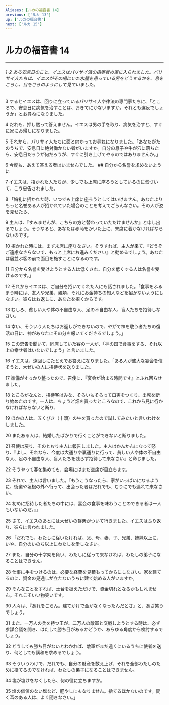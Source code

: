 ```yaml
---
Aliases: [ルカの福音書 14]
previous: ['ルカ 13']
up: ['ルカの福音書']
next: ['ルカ 15']
---
```

# ルカの福音書 14

***
###### 1-2 ある安息日のこと、イエスはパリサイ派の指導者の家に入られました。パリサイ人たちは、イエスがその場にいた水腫を患っている男をどうするかを、息をこらし、目をさらのようにして見ていました。 



3 
するとイエスは、回りに立っているパリサイ人や律法の専門家たちに、「ところで、安息日に病気を治すことは、おきてにかないますか。それとも違反でしょうか」とお尋ねになりました。 



4 
だれも、押し黙って答えません。イエスは男の手を取り、病気を治すと、すぐに家にお帰しになりました。 



5 
それから、パリサイ人たちに面と向かってお尋ねになりました。「あなたがたのうちで、安息日に絶対働かない者がいますか。自分の息子や牛が穴に落ちたら、安息日だろうが何だろうが、すぐに引き上げてやるのではありませんか。」 



6 
今度も、あえて答える者はいませんでした。 ## 自分から名誉を求めないように 



7 
イエスは、招かれた人たちが、少しでも上席に座ろうとしているのに気づいて、こう忠告されました。 



8 
「婚礼に招かれた時、いつでも上席に座ろうとしてはいけません。あなたよりもっと名誉ある人が招かれていた場合のことを考えてごらんなさい。その人が姿を見せたら、 



9 
主人は、『すみませんが、こちらの方と替わっていただけませんか』と申し出るでしょう。そうなると、あなたは赤恥をかいた上に、末席に着かなければならないのです。 



10 
招かれた時には、まず末席に座りなさい。そうすれば、主人が来て、『どうぞご遠慮なさらないで、もっと上席にお進みください』と勧めるでしょう。あなたは居並ぶ客の前で面目を施すことになるのです。 



11 
自分から名誉を受けようとする人は低くされ、自分を低くする人は名誉を受けるのです。」 



12 
それからイエスは、ご自分を招いてくれた人にも話されました。「食事をふるまう時には、友人や兄弟、親類、それにお金持ちの知人などを招かないようにしなさい。彼らはお返しに、あなたを招くからです。 



13 
むしろ、貧しい人や体の不自由な人、足の不自由な人、盲人たちを招待しなさい。 



14 
幸い、そういう人たちはお返しができないので、やがて神を敬う者たちの復活の日に、神があなたにその分を報いてくださるでしょう。」 



15 
この忠告を聞いて、同席していた客の一人が、「神の国で食事をする、それ以上の幸せ者はいないでしょう」と言いました。 



16 
イエスは、遠回しにたとえでお答えになりました。「ある人が盛大な宴会を催そうと、大ぜいの人に招待状を送りました。 



17 
準備がすっかり整ったので、召使に、『宴会が始まる時間です』とふれ回らせました。 



18 
ところがなんと、招待客はみな、そろいもそろって口実をつくり、出席を断り始めたのです。一人は、ちょうど畑を買ったところなので、これから見に行かなければならないと断り、 



19 
ほかの人は、五くびき（十頭）の牛を買ったので試してみたいと言いわけをしました。 



20 
またある人は、結婚したばかりで行くことができないと断りました。 



21 
召使は戻り、そのとおり主人に報告しました。主人はかんかんになって怒り、『よし、それなら、今度は大通りや裏通りに行って、貧しい人や体の不自由な人、足の不自由な人、盲人たちを残らず招待して来なさい』と命じました。 



22 
そうやって客を集めても、会場にはまだ空席が目立ちます。 



23 
それで、主人は言いました。『もうこうなったら、家がいっぱいになるように、街道や垣根の外へ行って、出会った者はだれでも、むりにでも連れて来なさい。 



24 
初めに招待した者たちの中には、宴会の食事を味わうことのできる者は一人もいないのだ。』」 



25 
さて、イエスのあとには大ぜいの群衆がついて行きました。イエスはふり返り、彼らに言われました。 



26 
「だれでも、わたしに従いたければ、父、母、妻、子、兄弟、姉妹以上に、いや、自分のいのち以上にわたしを愛しなさい。 



27 
また、自分の十字架を負い、わたしに従って来なければ、わたしの弟子になることはできせん。 



28 
仕事に手をつけるのは、必要な経費を見積もってからにしなさい。家を建てるのに、資金の見通しが立たないうちに建て始める人がいますか。 



29 
そんなことをすれば、土台を据えただけで、資金切れとなるかもしれません。それこそいい物笑いです。 



30 
人々は、『あれをごらん。建てかけで金がなくなったんだとさ』と、あざ笑うでしょう。 



31 
また、一万人の兵を持つ王が、二万人の敵軍と交戦しようとする時は、必ず参謀会議を開き、はたして勝ち目があるかどうか、あらゆる角度から検討するでしょう。 



32 
どうしても勝ち目がないとわかれば、敵軍がまだ遠くにいるうちに使者を送り、何としても講和を求めるでしょう。 



33 
そういうわけで、だれでも、自分の財産を数え上げ、それを全部わたしのために捨てるのでなければ、わたしの弟子になることはできません。 



34 
塩が塩けをなくしたら、何の役に立ちますか。 



35 
塩の価値のない塩など、肥やしにもなりません。捨てるほかないのです。聞く耳のある人は、よく聞きなさい。」
